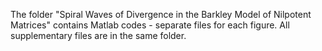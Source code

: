 The folder "Spiral Waves of Divergence in the Barkley Model of Nilpotent Matrices" contains Matlab codes - separate files for each figure. All supplementary files are in the same folder. 
